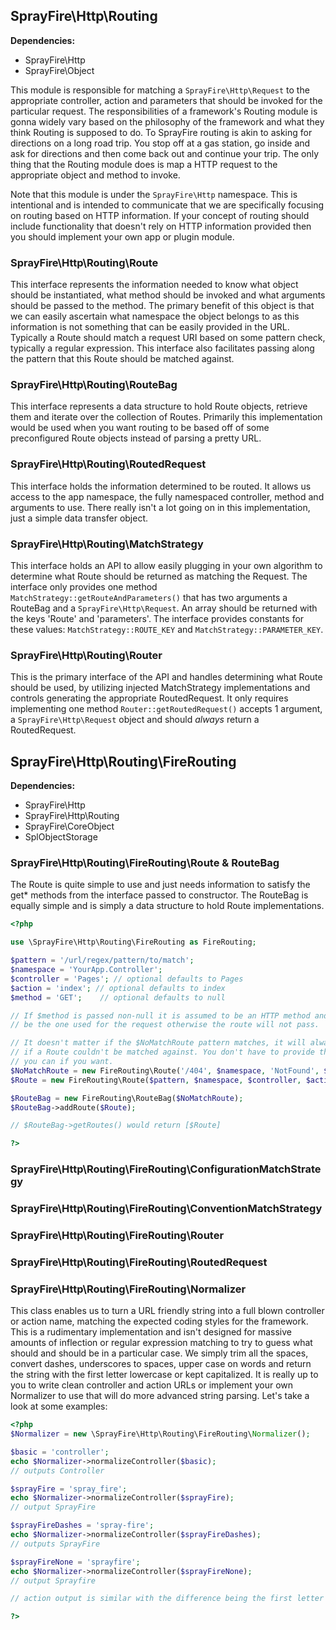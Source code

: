 ## SprayFire\Http\Routing

**Dependencies:**

- SprayFire\Http
- SprayFire\Object

This module is responsible for matching a `SprayFire\Http\Request` to the appropriate controller, action and parameters that should be invoked for the particular request. The responsibilities of a framework's Routing module is gonna widely vary based on the philosophy of the framework and what they think Routing is supposed to do. To SprayFire routing is akin to asking for directions on a long road trip. You stop off at a gas station, go inside and ask for directions and then come back out and continue your trip. The only thing that the Routing module does is map a HTTP request to the appropriate object and method to invoke.

Note that this module is under the `SprayFire\Http` namespace. This is intentional and is intended to communicate that we are specifically focusing on routing based on HTTP information. If your concept of routing should include functionality that doesn't rely on HTTP information provided then you should implement your own app or plugin module.

### SprayFire\Http\Routing\Route

This interface represents the information needed to know what object should be instantiated, what method should be invoked and what arguments should be passed to the method. The primary benefit of this object is that we can easily ascertain what namespace the object belongs to as this information is not something that can be easily provided in the URL. Typically a Route should match a request URI based on some pattern check, typically a regular expression. This interface also facilitates passing along the pattern that this Route should be matched against.

### SprayFire\Http\Routing\RouteBag

This interface represents a data structure to hold Route objects, retrieve them and iterate over the collection of Routes. Primarily this implementation would be used when you want routing to be based off of some preconfigured Route objects instead of parsing a pretty URL.

### SprayFire\Http\Routing\RoutedRequest

This interface holds the information determined to be routed. It allows us access to the app namespace, the fully namespaced controller, method and arguments to use. There really isn't a lot going on in this implementation, just a simple data transfer object.

### SprayFire\Http\Routing\MatchStrategy

This interface holds an API to allow easily plugging in your own algorithm to determine what Route should be returned as matching the Request. The interface only provides one method `MatchStrategy::getRouteAndParameters()` that has two arguments a RouteBag and a `SprayFire\Http\Request`. An array should be returned with the keys 'Route' and 'parameters'. The interface provides constants for these values: `MatchStrategy::ROUTE_KEY` and `MatchStrategy::PARAMETER_KEY`.

### SprayFire\Http\Routing\Router

This is the primary interface of the API and handles determining what Route should be used, by utilizing injected MatchStrategy implementations and controls generating the appropriate RoutedRequest. It only requires implementing one method `Router::getRoutedRequest()` accepts 1 argument, a `SprayFire\Http\Request` object and should *always* return a RoutedRequest.

## SprayFire\Http\Routing\FireRouting

**Dependencies:**

- SprayFire\Http
- SprayFire\Http\Routing
- SprayFire\CoreObject
- SplObjectStorage

### SprayFire\Http\Routing\FireRouting\Route & RouteBag

The Route is quite simple to use and just needs information to satisfy the get* methods from the interface passed to constructor. The RouteBag is equally simple and is simply a data structure to hold Route implementations.

```php
<?php

use \SprayFire\Http\Routing\FireRouting as FireRouting;

$pattern = '/url/regex/pattern/to/match';
$namespace = 'YourApp.Controller';
$controller = 'Pages'; // optional defaults to Pages
$action = 'index'; // optional defaults to index
$method = 'GET';    // optional defaults to null

// If $method is passed non-null it is assumed to be an HTTP method and this method must
// be the one used for the request otherwise the route will not pass.

// It doesn't matter if the $NoMatchRoute pattern matches, it will always be returned
// if a Route couldn't be matched against. You don't have to provide this object but
// you can if you want.
$NoMatchRoute = new FireRouting\Route('/404', $namespace, 'NotFound', $action);
$Route = new FireRouting\Route($pattern, $namespace, $controller, $action, $method);

$RouteBag = new FireRouting\RouteBag($NoMatchRoute);
$RouteBag->addRoute($Route);

// $RouteBag->getRoutes() would return [$Route]

?>
```

### SprayFire\Http\Routing\FireRouting\ConfigurationMatchStrategy

### SprayFire\Http\Routing\FireRouting\ConventionMatchStrategy

### SprayFire\Http\Routing\FireRouting\Router

### SprayFire\Http\Routing\FireRouting\RoutedRequest

### SprayFire\Http\Routing\FireRouting\Normalizer

This class enables us to turn a URL friendly string into a full blown controller or action name, matching the expected coding styles for the framework. This is a rudimentary implementation and isn't designed for massive amounts of inflection or regular expression matching to try to guess what should and should be in a particular case. We simply trim all the spaces, convert dashes, underscores to spaces, upper case on words and return the string with the first letter lowercase or kept capitalized. It is really up to you to write clean controller and action URLs or implement your own Normalizer to use that will do more advanced string parsing. Let's take a look at some examples:

```php
<?php
$Normalizer = new \SprayFire\Http\Routing\FireRouting\Normalizer();

$basic = 'controller';
echo $Normalizer->normalizeController($basic);
// outputs Controller

$sprayFire = 'spray_fire';
echo $Normalizer->normalizeController($sprayFire);
// output SprayFire

$sprayFireDashes = 'spray-fire';
echo $Normalizer->normalizeController($sprayFireDashes);
// outputs SprayFire

$sprayFireNone = 'sprayfire';
echo $Normalizer->normalizeController($sprayFireNone);
// output Sprayfire

// action output is similar with the difference being the first letter is always lower case

?>
```